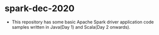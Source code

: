 # spark-dec-2020

* This repository has some basic Apache Spark driver application code samples written in Java(Day 1) 
and Scala(Day 2 onwards). 
